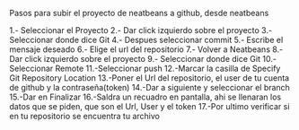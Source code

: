Pasos para subir el proyecto de neatbeans a github, desde neatbeans

1.- Seleccionar el Proyecto
2.- Dar click izquierdo sobre el proyecto
3.- Seleccionar donde dice Git
4.- Despues seleccionar commit
5.- Escribe el mensaje deseado
6.- Elige el url del repositorio
7.- Volver a Neatbeans
8.- Dar click izquierdo sobre el proyecto
9.- Seleccionar donde dice Git
10.-Seleccionar Remote
11.-Seleccionar push
12.-Marcar la casilla de Specify Git Repository Location
13.-Poner el Url del repositorio, el user de tu cuenta de github y la contraseña(token)
14.-Dar a siguiente y seleccionar el branch
15.-Dar en Finalizar 
16.-Saldra un recuadro en pantalla, ahi se llenaran los datos que se piden, que son el Url, User y el token
17.-Por ultimo verificar si en tu repositorio se encuentra tu archivo

